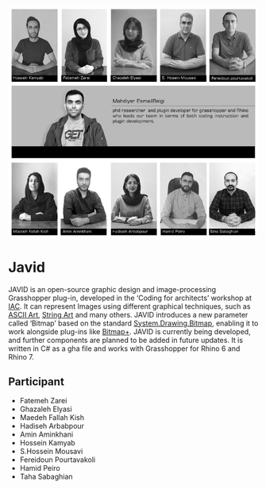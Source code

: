 ![Team.jpg](https://raw.githubusercontent.com/mahdiyargit/Javid/master/Team.jpg)
# Javid #
JAVID is an open-source graphic design and image-processing Grasshopper plug-in, developed in the ‘Coding for architects’ workshop at [IAC](http://en.iacenter.ir). It can represent Images using different graphical techniques, such as [ASCII Art](https://en.wikipedia.org/wiki/ASCII_art), [String Art](http://artof01.com/vrellis/works/knit.html) and many others.
JAVID introduces a new parameter called ‘Bitmap’ based on the standard [System.Drawing.Bitmap](https://docs.microsoft.com/en-us/dotnet/api/system.drawing.bitmap?view=netframework-4.8), enabling it to work alongside plug-ins like [Bitmap+](https://www.food4rhino.com/en/app/bitmap).
JAVID is currently being developed, and further components are planned to be added in future updates. It is written in C# as a gha file and works with Grasshopper for Rhino 6 and Rhino 7.

## Participant ##
*	Fatemeh Zarei
*	Ghazaleh Elyasi
*	Maedeh Fallah Kish
*	Hadiseh Arbabpour
*	Amin Aminkhani
*	Hossein Kamyab
*	S.Hossein Mousavi
*	Fereidoun Pourtavakoli
*	Hamid Peiro
*	Taha Sabaghian
